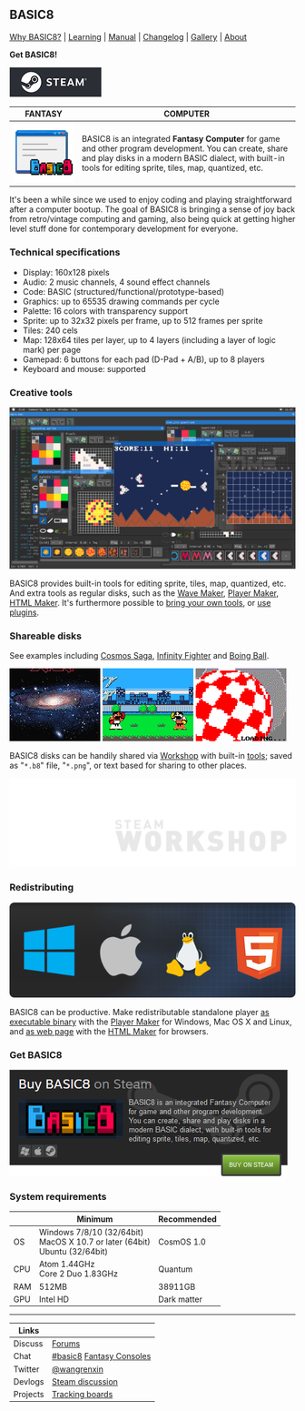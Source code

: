 <head>
<link rel="shortcut icon" type="image/x-icon" href="favicon.ico">
</head>

## BASIC8

[Why BASIC8?](https://paladin-t.github.io/b8/pages/why) |
[Learning](https://github.com/paladin-t/b8/wiki) | [Manual](https://paladin-t.github.io/b8/docs/manual) | [Changelog](https://paladin-t.github.io/b8/docs/changelog) |
[Gallery](https://paladin-t.github.io/b8/pages/gallery) |
[About](https://paladin-t.github.io/b8/pages/about)

**Get BASIC8!**

[![BASIC8 on Steam](pages/imgs/steam.png)](https://store.steampowered.com/app/767240/)

| FANTASY | COMPUTER |
|----|----|
| <img src="pages/imgs/app.png" width="256"> | BASIC8 is an integrated **Fantasy Computer** for game and other program development. You can create, share and play disks in a modern BASIC dialect, with built-in tools for editing sprite, tiles, map, quantized, etc. |

It's been a while since we used to enjoy coding and playing straightforward after a computer bootup. The goal of BASIC8 is bringing a sense of joy back from retro/vintage computing and gaming, also being quick at getting higher level stuff done for contemporary development for everyone.

### Technical specifications

* Display: 160x128 pixels
* Audio: 2 music channels, 4 sound effect channels
* Code: BASIC (structured/functional/prototype-based)
* Graphics: up to 65535 drawing commands per cycle
* Palette: 16 colors with transparency support
* Sprite: up to 32x32 pixels per frame, up to 512 frames per sprite
* Tiles: 240 cels
* Map: 128x64 tiles per layer, up to 4 layers (including a layer of logic mark) per page
* Gamepad: 6 buttons for each pad (D-Pad + A/B), up to 8 players
* Keyboard and mouse: supported

### Creative tools

![](pages/imgs/tools.png)

BASIC8 provides built-in tools for editing sprite, tiles, map, quantized, etc. And extra tools as regular disks, such as the [Wave Maker](https://steamcommunity.com/sharedfiles/filedetails/?id=1352790993), [Player Maker](https://steamcommunity.com/sharedfiles/filedetails/?id=1328727512), [HTML Maker](https://steamcommunity.com/sharedfiles/filedetails/?id=1391948686). It's furthermore possible to [bring your own tools](https://steamcommunity.com/sharedfiles/filedetails/?id=1350153766), or [use plugins](https://github.com/paladin-t/b8.plugins).

### Shareable disks

See examples including [Cosmos Saga](https://paladin-t.github.io/b8/examples/Cosmos%20Saga/), [Infinity Fighter](https://paladin-t.github.io/b8/examples/Infinity%20Fighter/) and [Boing Ball](https://paladin-t.github.io/b8/examples/Boing%20Ball/).

![](pages/imgs/cosmos_saga.gif) ![](pages/imgs/infinity_fighter.gif) ![](pages/imgs/boing_ball.gif)

BASIC8 disks can be handily shared via [Workshop](https://steamcommunity.com/app/767240/workshop/) with built-in [tools](https://paladin-t.github.io/b8/docs/workshop); saved as "`*.b8`" file, "`*.png`", or text based for sharing to other places.

[![Workshop](docs/imgs/workshop.png)](https://steamcommunity.com/app/767240/workshop/)

### Redistributing

![](pages/imgs/banner_platforms.png)

BASIC8 can be productive. Make redistributable standalone player [as executable binary](https://steamcommunity.com/sharedfiles/filedetails/?id=1328785409) with the [Player Maker](https://steamcommunity.com/sharedfiles/filedetails/?id=1328727512) for Windows, Mac OS X and Linux, and [as web page](https://steamcommunity.com/sharedfiles/filedetails/?id=1391950196) with the [HTML Maker](https://steamcommunity.com/sharedfiles/filedetails/?id=1391948686) for browsers.

### Get BASIC8

[![BASIC8 on Steam](pages/imgs/on_steam.png)](https://store.steampowered.com/app/767240/)

### System requirements

| | Minimum | Recommended |
|----|----|----|
| OS | Windows 7/8/10 (32/64bit) <br /> MacOS X 10.7 or later (64bit) <br /> Ubuntu (32/64bit) | CosmOS 1.0 |
| CPU | Atom 1.44GHz <br /> Core 2 Duo 1.83GHz | Quantum |
| RAM | 512MB | 38911GB |
| GPU | Intel HD | Dark matter |

<hr>

| Links | |
|----|----|
| Discuss | [Forums](https://steamcommunity.com/app/767240/discussions/) |
| Chat | [#basic8](https://discord.gg/phR38jm) [Fantasy Consoles](https://discord.gg/e4cpeuV) |
| Twitter | [@wangrenxin](https://twitter.com/wangrenxin) |
| Devlogs | [Steam discussion](https://steamcommunity.com/app/767240/discussions/9/) |
| Projects | [Tracking boards](https://github.com/paladin-t/b8/projects) |
